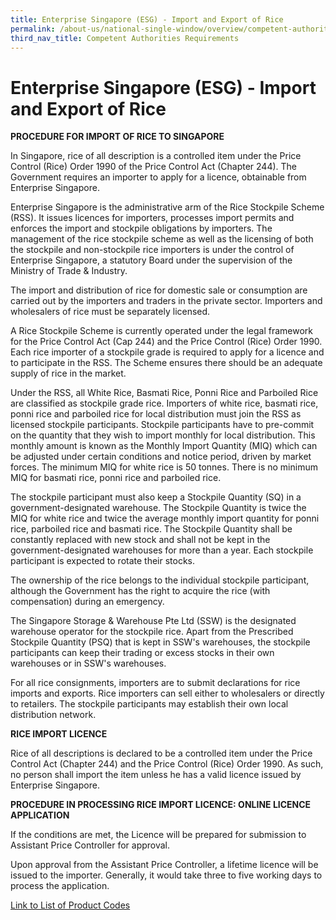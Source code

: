 ```yaml
---
title: Enterprise Singapore (ESG) - Import and Export of Rice
permalink: /about-us/national-single-window/overview/competent-authorities-requirements/ESG-Rice
third_nav_title: Competent Authorities Requirements
---
```



# Enterprise Singapore (ESG) - Import and Export of Rice

**PROCEDURE FOR IMPORT OF RICE TO SINGAPORE**

In Singapore, rice of all description is a controlled item under the Price Control (Rice) Order 1990 of the Price Control Act (Chapter 244). The Government requires an importer to apply for a licence, obtainable from Enterprise Singapore.

Enterprise Singapore is the administrative arm of the Rice Stockpile Scheme (RSS). It issues licences for importers, processes import permits and enforces the import and stockpile obligations by importers. The management of the rice stockpile scheme as well as the licensing of both the stockpile and non-stockpile rice importers is under the control of Enterprise Singapore, a statutory Board under the supervision of the Ministry of Trade & Industry.

The import and distribution of rice for domestic sale or consumption are carried out by the importers and traders in the private sector. Importers and wholesalers of rice must be separately licensed.

A Rice Stockpile Scheme is currently operated under the legal framework for the Price Control Act (Cap 244) and the Price Control (Rice) Order 1990. Each rice importer of a stockpile grade is required to apply for a licence and to participate in the RSS. The Scheme ensures there should be an adequate supply of rice in the market.

Under the RSS, all White Rice, Basmati Rice, Ponni Rice and Parboiled Rice are classified as stockpile grade rice. Importers of white rice, basmati rice, ponni rice and parboiled rice for local distribution must join the RSS as licensed stockpile participants. Stockpile participants have to pre-commit on the quantity that they wish to import monthly for local distribution. This monthly amount is known as the Monthly Import Quantity (MIQ) which can be adjusted under certain conditions and notice period, driven by market forces. The minimum MIQ for white rice is 50 tonnes. There is no minimum MIQ for basmati rice, ponni rice and parboiled rice.

The stockpile participant must also keep a Stockpile Quantity (SQ) in a government-designated warehouse. The Stockpile Quantity is twice the MIQ for white rice and twice the average monthly import quantity for ponni rice, parboiled rice and basmati rice. The Stockpile Quantity shall be constantly replaced with new stock and shall not be kept in the government-designated warehouses for more than a year. Each stockpile participant is expected to rotate their stocks.

The ownership of the rice belongs to the individual stockpile participant, although the Government has the right to acquire the rice (with compensation) during an emergency.

The Singapore Storage & Warehouse Pte Ltd (SSW) is the designated warehouse operator for the stockpile rice. Apart from the Prescribed Stockpile Quantity (PSQ) that is kept in SSW's warehouses, the stockpile participants can keep their trading or excess stocks in their own warehouses or in SSW's warehouses.

For all rice consignments, importers are to submit declarations for rice imports and exports. Rice importers can sell either to wholesalers or directly to retailers. The stockpile participants may establish their own local distribution network.

**RICE IMPORT LICENCE**

Rice of all descriptions is declared to be a controlled item under the Price Control Act (Chapter 244) and the Price Control (Rice) Order 1990. As such, no person shall import the item unless he has a valid licence issued by Enterprise Singapore.

**PROCEDURE IN PROCESSING RICE IMPORT LICENCE: ONLINE LICENCE APPLICATION**

If the conditions are met, the Licence will be prepared for submission to Assistant Price Controller for approval.

Upon approval from the Assistant Price Controller, a lifetime licence will be issued to the importer. Generally, it would take three to five working days to process the application.

[Link to List of Product Codes](/_competent-authorities-requirements/HScodelist.pdf)
